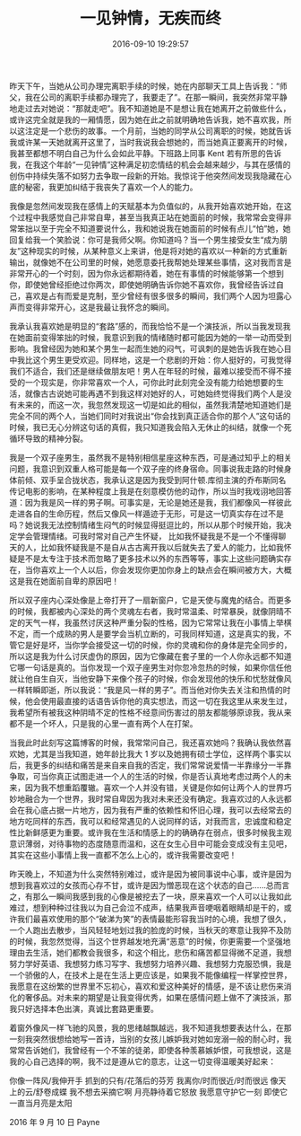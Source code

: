 ﻿---
description: 这篇文章讲述了作者对一位女性同事的喜欢和纠结之情。作者在女同事离职时感到内心平静，却深陷于自卑和无法表达的困境中。他描述了自己在喜欢她过程中的笨拙和纠结，以及对感情的困惑和痛苦。文章中描绘了作者作为双子座男生的内心矛盾和分裂，以及对未来的迷茫和自卑。最终，作者表达了对于爱情的理解，提倡真诚胜过套路，并表达了对未来的期许和努力。
slug: 21112647
abbrlink: 21112647
categories:
- 生活感悟
date: 2016-09-10 19:29:57
tags:
- 感悟
- 成长
- 爱情
title: 一见钟情，无疾而终
---

昨天下午，当她从公司办理完离职手续的时候，她在内部聊天工具上告诉我：“师父，我在公司的离职手续都办理完了，我要走了”。在那一瞬间，我突然非常平静地走过去对她说：“那就走吧”。我不知道她是不是想让我在她离开之前做些什么，或许这完全就是我的一厢情愿，因为她在此之前就明确地告诉我，她不喜欢我，所以这注定是一个悲伤的故事。一个月前，当她的同学从公司离职的时候，她就告诉我或许某一天她就离开这里了，当时我说我会想她的，而当她真正要离开的时候，我甚至都想不明白自己为什么会如此平静。下班路上同事 Kent 若有所思的告诉我，在我这个年龄“一见钟情”这种满足初恋情结的机会会越来越少，与其在感情的创伤中持续失落不如努力去争取一段新的开始。我惊诧于他突然间发现我隐藏在心底的秘密，我更加纠结于我丧失了喜欢一个人的能力。

<!--more-->

我像是忽然间发现我在感情上的天赋基本为负值似的，从我开始喜欢她开始，在这个过程中我感觉自己非常自卑，甚至当我真正站在她面前的时候，我常常会变得非常笨拙以至于完全不知道要说什么，我和她说我在她面前的时候有点儿“怕”她，她回复给我一个笑脸说：你可是我师父啊。你知道吗？当一个男生接受女生“成为朋友”这种现实的时候，从某种意义上来讲，他是将对她的喜欢以一种新的方式重新输出，就像她不在公司里的时候，她愿意委托我帮她处理某些事情，这对我而言是非常开心的一个时刻，因为你永远都期待着，她在有事情的时候能够第一个想到你，即使她曾经拒绝过你两次，即使她明确告诉你她不喜欢你，我曾经告诉过自己，喜欢是占有而爱是克制，至少曾经有很多很多的瞬间，我们两个人因为坦露心声而变得非常开心，这是我最让我怀念的瞬间。

我承认我喜欢她是明显的“套路”感的，而我恰恰不是一个演技派，所以当我发现我在她面前变得笨拙的时候，我意识到我的情绪随时都可能因为她的一举一动而受到影响。我曾经因为她和某个男生一起而生她的闷气，可讽刺的是她告诉我在她心目中我比这个男生更受欢迎。同样地，这是一个悲剧的开始：你人挺好的，可我觉得我们不适合，我们还是继续做朋友吧！男人在年轻的时候，最难以接受而不得不接受的一个现实是，你非常喜欢一个人，可你此时此刻完全没有能力给她想要的生活，就像古古说她可能再遇不到我这样对她好的人，可她始终觉得我们两个人是没有未来的，而这一次，我忽然发现这一切是如此的相似，虽然我清楚地知道她们是完全不同的两个人，当她们同时对我说出“你会找到真正适合你的那个人”这句话的时候，我已无心分辨这句话的真假，我只知道我会陷入无休止的纠结，就像一个死循环导致的精神分裂。

我是一个双子座男生，虽然我不是特别相信星座这种东西，可是通过知乎上的相关问题，我意识到双重人格可能是每一个双子座的终身宿命。同事说我走路的时候身体前倾、双手呈合拢状态，我承认这是因为我受到阿什顿.库彻主演的乔布斯同名传记电影的影响，在某种程度上我是在刻意模仿他的动作，所以当时我戏诩地回答道：因为我是风一样的男子啊。可事实是，无论是她还是我，我们都像风一样彼此走进各自的生命历程，然后又像风一样遁迹于无形，可是这一切真实存在过不是吗？她说我无法控制情绪生闷气的时候显得挺逗比的，所以从那个时候开始，我决定学会管理情绪。可我时常对自己产生怀疑， 比如我怀疑我是不是一个不懂得聊天的人，比如我怀疑我是不是自从古古离开我以后就失去了爱人的能力，比如我怀疑是不是太专注于技术而忽略了更多技术以外的东西等等，事实上这些问题确实存在，当你喜欢上一个人以后，你会发现你更加你身上的缺点会在瞬间被方大，大概这是我在她面前自卑的原因吧！

所以双子座内心深处像是上帝打开了一扇新窗户，它是天使与魔鬼的结合。而更多的时候，我都被内心深处的两个灵魂左右者，我时常温柔、时常暴戾，就像阴晴不定的天气一样，我虽然讨厌这种严重分裂的性格，因为它常常让我在小事情上举棋不定，而一个成熟的男人是要学会当机立断的，可我同样知道，这是真实的我，不管它是好是坏，当你学会接受这一切的时候，你的灵魂和你的身体是完全同步的，所以这是我为什么讨厌虚伪的原因，因为它像藏在套子里的一个人你永远都不知道它哪一句话是真的。当你发现一个双子座男生对你忽冷忽热的时候，如果你信任他就让他自生自灭，当他安静下来像个孩子的时候，你会发现他的快乐和忧愁就像风一样转瞬即逝，所以我说：“我是风一样的男子”。而当他对你失去关注和热情的时候，他会使用最直接的话语告诉你他的真实想法，而这一切在我这里从来发生过，我希望所有被我这种阴晴不定的性格不经意间伤害过的朋友都能够原谅我，我从来都不是一个坏人，只是我的心里一直有两个人在打架。

当我此时此刻写这篇博客的时候，我常常问自己，我还喜欢她吗？我确认我依然喜欢她，尤其是当我知道，她年龄比我大 1 岁以及她拥有硕士学位，这样两个事实以后，我更多的纠结和痛苦是来自来自我的否定，我们常常说爱情一半靠缘分一半靠争取，可当你真正试图走进一个人的生活的时候，你是否认真地考虑过两个人的未来，因为我不想重蹈覆辙。喜欢一个人并没有错，关键是你如何让两个人的世界巧妙地融合为一个世界，我时常自卑因为我对未来还没有确定。我喜欢过的人永远都会在我心底占据一片地方，因为我有严重的依赖性和怀旧心理，我可以去经常去的地方吃同样的东西，我可以和经常遇见的人说同样的话，对我而言，忠诚度和稳定性比新鲜感更为重要。或许我在生活和情感上的的确确存在弱点，很多时候我主观意识薄弱，对待事物的态度随意而温和，这在女生心目中可能会变成没有主见吧，其实在这些小事情上我一直都不怎么上心的，或许我需要改变吧！

昨天晚上，不知道为什么突然特别难过，或许是因为被同事说中心事，或许是因为想到我喜欢过的女孩而心存不甘，或许是因为憎恶现在这个状态的自己......总而言之，有那么一瞬间我感到我的心像是被挖去了一块，原来喜欢一个人可以让我如此难过，想到种种过往我以为自己会泣不成声，结果我声音哽咽着眼睛却是干的，或许我们最喜欢使用的那个“破涕为笑”的表情最能形容我当时的心境，我想了很久，一个人跑出去散步，当风轻轻地划过我的脸庞的时候，当秋天的寒意让我猝不及防的时候，我忽然觉得，当这个世界越发地充满“恶意”的时候，你更需要一个坚强地理由去生活，她们都教会我很多，和这个相比，悲伤和痛苦都显得微不足道，我想努力学好英语、我想努力练习写字、我想努力培养兴趣、我想努力克服恐惧，我是一个骄傲的人，在技术上是在生活上更应该是，如果我不能像编程一样掌控世界，我愿意在这纷繁的世界里不忘初心，喜欢和爱这种美好的情感，是不该让悲伤来消化的奢侈品。对未来的期望是让我变得优秀，如果在感情问题上做不了演技派，那我只好选择本色出演，真诚比套路更重要。

着窗外像风一样飞驰的风景，我的思绪越飘越远，我不知道我想要表达什么，在那一刻我突然很想给她写一首诗，当别的女孩儿嫉妒我对她如宠溺一般的耐心时，我常常告诉她们，我曾经有一个不笨的徒弟，即使各种羡慕嫉妒恨，可我想说，这是我的心自己选择的啊，我不过是遵从它的意志，让这一切变得温暖美好起来：

你像一阵风/我伸开手
抓到的只有/花落后的芬芳
我离你/时而很近/时而很远
像天上的云/舒卷成蝶
我不想去采摘它啊
月亮静待着它怒放
我愿意守护它一刻
即使它一直当月亮是太阳

2016 年 9 月 10 日 Payne